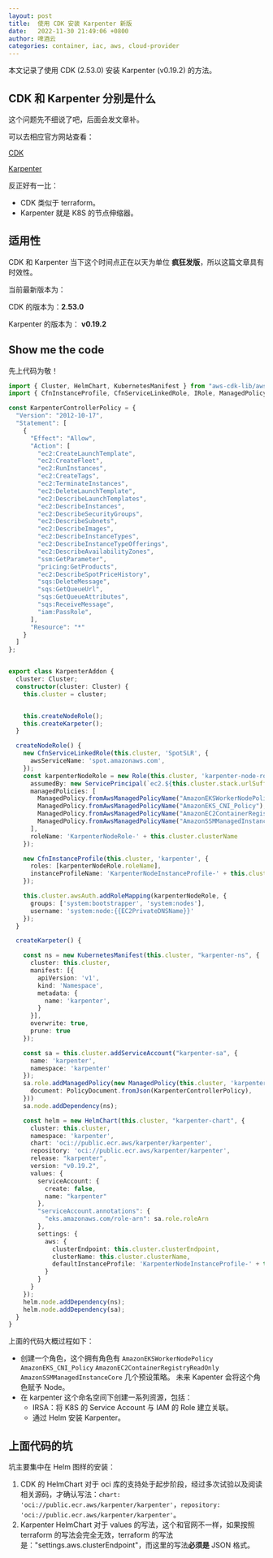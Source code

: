```yaml
---
layout: post
title:  使用 CDK 安装 Karpenter 新版
date:   2022-11-30 21:49:06 +0800
author: 啤酒云
categories: container, iac, aws, cloud-provider
---
```


本文记录了使用 CDK (2.53.0) 安装 Karpenter (v0.19.2) 的方法。

## CDK 和 Karpenter 分别是什么

这个问题先不细说了吧，后面会发文章补。

可以去相应官方网站查看：

[CDK](https://aws.amazon.com/cn/cdk/)

[Karpenter](https://karpenter.sh/)

反正好有一比：

- CDK 类似于 terraform。
- Karpenter 就是 K8S 的节点伸缩器。

## 适用性

CDK 和 Karpenter 当下这个时间点正在以天为单位 **疯狂发版**，所以这篇文章具有时效性。

当前最新版本为：

CDK 的版本为：**2.53.0**

Karpenter 的版本为： **v0.19.2**

## Show me the code

先上代码为敬！

```ts
import { Cluster, HelmChart, KubernetesManifest } from "aws-cdk-lib/aws-eks";
import { CfnInstanceProfile, CfnServiceLinkedRole, IRole, ManagedPolicy, PolicyDocument, Role, ServicePrincipal } from "aws-cdk-lib/aws-iam";

const KarpenterControllerPolicy = {
  "Version": "2012-10-17",
  "Statement": [
    {
      "Effect": "Allow",
      "Action": [
        "ec2:CreateLaunchTemplate",
        "ec2:CreateFleet",
        "ec2:RunInstances",
        "ec2:CreateTags",
        "ec2:TerminateInstances",
        "ec2:DeleteLaunchTemplate",
        "ec2:DescribeLaunchTemplates",
        "ec2:DescribeInstances",
        "ec2:DescribeSecurityGroups",
        "ec2:DescribeSubnets",
        "ec2:DescribeImages",
        "ec2:DescribeInstanceTypes",
        "ec2:DescribeInstanceTypeOfferings",
        "ec2:DescribeAvailabilityZones",
        "ssm:GetParameter",
        "pricing:GetProducts",
        "ec2:DescribeSpotPriceHistory",
        "sqs:DeleteMessage",
        "sqs:GetQueueUrl",
        "sqs:GetQueueAttributes",
        "sqs:ReceiveMessage",
        "iam:PassRole",
      ],
      "Resource": "*"
    }
  ]
};


export class KarpenterAddon {
  cluster: Cluster;
  constructor(cluster: Cluster) {
    this.cluster = cluster;


    this.createNodeRole();
    this.createKarpeter();
  }

  createNodeRole() {
    new CfnServiceLinkedRole(this.cluster, 'SpotSLR', {
      awsServiceName: 'spot.amazonaws.com',
    });
    const karpenterNodeRole = new Role(this.cluster, 'karpenter-node-role', {
      assumedBy: new ServicePrincipal(`ec2.${this.cluster.stack.urlSuffix}`),
      managedPolicies: [
        ManagedPolicy.fromAwsManagedPolicyName("AmazonEKSWorkerNodePolicy"),
        ManagedPolicy.fromAwsManagedPolicyName("AmazonEKS_CNI_Policy"),
        ManagedPolicy.fromAwsManagedPolicyName("AmazonEC2ContainerRegistryReadOnly"),
        ManagedPolicy.fromAwsManagedPolicyName("AmazonSSMManagedInstanceCore"),
      ],
      roleName: 'KarpenterNodeRole-' + this.cluster.clusterName
    });

    new CfnInstanceProfile(this.cluster, 'karpenter', {
      roles: [karpenterNodeRole.roleName],
      instanceProfileName: 'KarpenterNodeInstanceProfile-' + this.cluster.clusterName
    });

    this.cluster.awsAuth.addRoleMapping(karpenterNodeRole, {
      groups: ['system:bootstrapper', 'system:nodes'],
      username: 'system:node:{{EC2PrivateDNSName}}'
    });
  }

  createKarpeter() {

    const ns = new KubernetesManifest(this.cluster, "karpenter-ns", {
      cluster: this.cluster,
      manifest: [{
        apiVersion: 'v1',
        kind: 'Namespace',
        metadata: {
          name: 'karpenter',
        }
      }],
      overwrite: true,
      prune: true
    });

    const sa = this.cluster.addServiceAccount("karpenter-sa", {
      name: 'karpenter',
      namespace: 'karpenter'
    });
    sa.role.addManagedPolicy(new ManagedPolicy(this.cluster, 'karpenter-node-policy', {
      document: PolicyDocument.fromJson(KarpenterControllerPolicy),
    }))
    sa.node.addDependency(ns);

    const helm = new HelmChart(this.cluster, "karpenter-chart", {
      cluster: this.cluster,
      namespace: 'karpenter',
      chart: 'oci://public.ecr.aws/karpenter/karpenter',
      repository: 'oci://public.ecr.aws/karpenter/karpenter',
      release: "karpenter",
      version: "v0.19.2",
      values: {
        serviceAccount: {
          create: false,
          name: "karpenter"
        },
        "serviceAccount.annotations": {
          "eks.amazonaws.com/role-arn": sa.role.roleArn
        },
        settings: {
          aws: {
            clusterEndpoint: this.cluster.clusterEndpoint,
            clusterName: this.cluster.clusterName,
            defaultInstanceProfile: 'KarpenterNodeInstanceProfile-' + this.cluster.clusterName,
          }
        }
      }
    });
    helm.node.addDependency(ns);
    helm.node.addDependency(sa);
  }
}
```

上面的代码大概过程如下：

- 创建一个角色，这个拥有角色有 `AmazonEKSWorkerNodePolicy` `AmazonEKS_CNI_Policy` `AmazonEC2ContainerRegistryReadOnly` `AmazonSSMManagedInstanceCore` 几个预设策略。 未来 Kapenter 会将这个角色赋予 Node。
- 在 karpenter 这个命名空间下创建一系列资源，包括：
  - IRSA：将 K8S 的 Service Account 与 IAM 的 Role 建立关联。
  - 通过 Helm 安装 Karpenter。

## 上面代码的坑

坑主要集中在 Helm 图样的安装：

1. CDK 的 HelmChart 对于 oci 库的支持处于起步阶段，经过多次试验以及阅读相关源码，才确认写法：`chart: 'oci://public.ecr.aws/karpenter/karpenter'`，`repository: 'oci://public.ecr.aws/karpenter/karpenter'`。
2. Karpenter HelmChart 对于 values 的写法，这个和官网不一样，如果按照 terraform 的写法会完全无效，terraform 的写法是："settings.aws.clusterEndpoint"，而这里的写法**必须是** JSON 格式。
